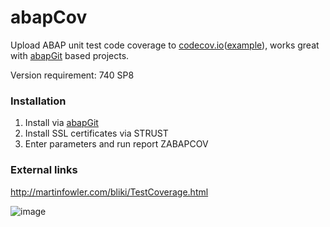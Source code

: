 # abapCov

Upload ABAP unit test code coverage to [codecov.io](https://codecov.io)([example](https://codecov.io/github/larshp/abapOpenChecks?branch=master)), works great with [abapGit](http://www.abapgit.org) based projects.

Version requirement: 740 SP8

### Installation
1. Install via [abapGit](http://www.abapgit.org)
2. Install SSL certificates via STRUST
3. Enter parameters and run report ZABAPCOV

### External links
http://martinfowler.com/bliki/TestCoverage.html

![image](https://cloud.githubusercontent.com/assets/5888506/13547279/3e250ee8-e2cc-11e5-8781-98f6f2b0e955.png)
